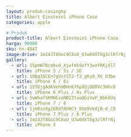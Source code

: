 ```yaml
---
layout: produk-casinghp
title: Albert Einstein1 iPhone Case
categories: apple

# Produk
product-title: Albert Einstein1 iPhone Case
harga: 90000
sku: hn-4947
image-drive: 1mI4JT8UoC9C8uU_UJw0dXT6g3zlRfrNj
gallery:
  - url: 15pmW7Bcmbvd_Xjwfmk9ofY3wxYRKjXlT
    title: iPhone 5 / 5s / SE
  - url: 1OBq35CEn7gUxYST2-f3_gKyO_XV_O3be
    title: iPhone 6 / 6s
  - url: 1V30jgAdKVehmBHnK7hpXQjOO0Vc3mhcO
    title: iPhone 6 Plus / 6s Plus
  - url: 1wWhaf5KMHEzoND2ZtaoQGiVwP_BbkXUq
    title: iPhone 7 / 8
  - url: 1jH0soXg2ERdf8h0CY_8Vo9VkdjB-d_C9
    title: iPhone 7 Plus / 8 Plus
  - url: 1mI4JT8UoC9C8uU_UJw0dXT6g3zlRfrNj
    title: iPhone X
---
```

